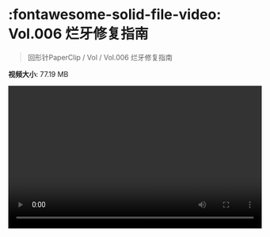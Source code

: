 # :fontawesome-solid-file-video: Vol.006 烂牙修复指南

> 回形针PaperClip / Vol / Vol.006 烂牙修复指南

**视频大小**: 77.19 MB

<video id="V-cda6337f48d4debdd399248e04cb0449" width="512" height="288" preload="none" playsinline webkit-playsinline></video>